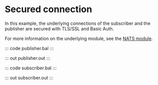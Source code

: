 # Secured connection

In this example, the underlying connections of the subscriber and the publisher are
secured with TLS/SSL and Basic Auth.

For more information on the underlying module,
see the [NATS module](https://lib.ballerina.io/ballerinax/nats/latest).

::: code publisher.bal :::

::: out publisher.out :::

::: code subscriber.bal :::

::: out subscriber.out :::